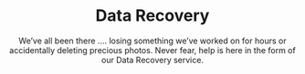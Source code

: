 ---sort_key: 5layout: "sku"id: data-recovery-requesttitle: "Data Recovery"heading: "Data Recovery"subtitle: "We’ve all been there …. losing something we’ve worked on for hours or accidentally deleting precious photos. Never fear, help is here in the form of our Data Recovery service."category: "Data Recovery"category_description: "Services to recover data from storage media."features: - feature: "As part of this service we’ll:" - feature: "Assess whether the drive is suitable for recovery. If not, you will not be charged for the service" - feature: "Attempt to recover data on one (1) drive" - feature: "Review your current backup solution and make recommendations to avoid further data loss" - feature: "Advise on how to access recovered files and assess if files are corrupt, if required"price: "99"unit: "request"australia_only: "Yes"---